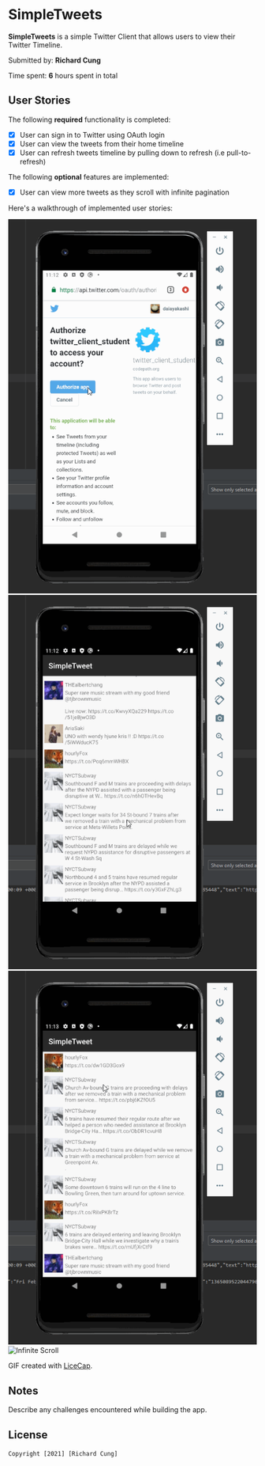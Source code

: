 # SimpleTweets

**SimpleTweets** is a simple Twitter Client that allows users to view their Twitter Timeline.

Submitted by: **Richard Cung**

Time spent: **6** hours spent in total

## User Stories

The following **required** functionality is completed:

* [x] User can sign in to Twitter using OAuth login
* [x] User can view the tweets from their home timeline
* [x] User can refresh tweets timeline by pulling down to refresh (i.e pull-to-refresh)

The following **optional** features are implemented:

* [x] User can view more tweets as they scroll with infinite pagination

Here's a walkthrough of implemented user stories:

<img src='https://github.com/rcung000/SimpleTweets/blob/main/SimpleTweet_Login.gif' title='Login' width=''/>

<img src='https://github.com/rcung000/SimpleTweets/blob/main/SimpleTweet_viewTweets.gif' title='View Tweets' width=''/>

<img src='https://github.com/rcung000/SimpleTweets/blob/main/SimpleTweet_Refresh.gif' title='Refresh' width=''/>

<img src='https://github.com/rcung000/SimpleTweets/blob/main/SimpleTweet_InfiniteScroll.gif' title='Infinite Scroll' width=''/>

GIF created with [LiceCap](http://www.cockos.com/licecap/).

## Notes

Describe any challenges encountered while building the app.

## License

    Copyright [2021] [Richard Cung]
